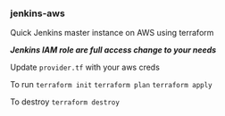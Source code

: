 ### jenkins-aws
Quick Jenkins master instance on AWS using terraform

***Jenkins IAM role are full access change to your needs***

Update ```provider.tf``` with your aws creds

To run ```terraform init``` ```terraform plan``` ```terraform apply```

To destroy ```terraform destroy```


